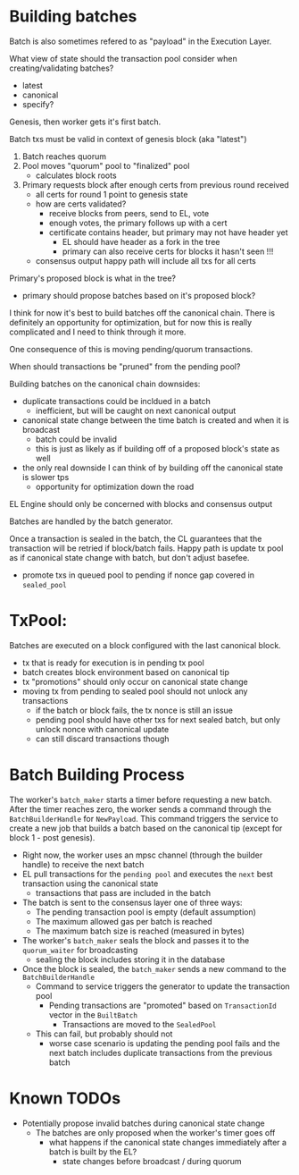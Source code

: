 # Building batches

Batch is also sometimes refered to as "payload" in the Execution Layer.

What view of state should the transaction pool consider when creating/validating batches?
- latest
- canonical
- specify?

Genesis, then worker gets it's first batch.

Batch txs must be valid in context of genesis block (aka "latest")

1. Batch reaches quorum
1. Pool moves "quorum" pool to "finalized" pool
    - calculates block roots
1. Primary requests block after enough certs from previous round received
    - all certs for round 1 point to genesis state
    - how are certs validated?
        - receive blocks from peers, send to EL, vote
        - enough votes, the primary follows up with a cert
        - certificate contains header, but primary may not have header yet
            - EL should have header as a fork in the tree
            - primary can also receive certs for blocks it hasn't seen !!!
    - consensus output happy path will include all txs for all certs

Primary's proposed block is what in the tree?
- primary should propose batches based on it's proposed block?



I think for now it's best to build batches off the canonical chain. There is definitely an opportunity for optimization, but for now this is really complicated and I need to think through it more.

One consequence of this is moving pending/quorum transactions.


When should transactions be "pruned" from the pending pool?

Building batches on the canonical chain downsides:
- duplicate transactions could be incldued in a batch
    - inefficient, but will be caught on next canonical output
- canonical state change between the time batch is created and when it is broadcast
    - batch could be invalid
    - this is just as likely as if building off of a proposed block's state as well
- the only real downside I can think of by building off the canonical state is slower tps
    - opportunity for optimization down the road


EL Engine should only be concerned with blocks and consensus output

Batches are handled by the batch generator.

Once a transaction is sealed in the batch, the CL guarantees that the transaction will be retried if block/batch fails.
Happy path is update tx pool as if canonical state change with batch, but don't adjust basefee.
- promote txs in queued pool to pending if nonce gap covered in `sealed_pool`

TxPool:
========
Batches are executed on a block configured with the last canonical block.
- tx that is ready for execution is in pending tx pool
- batch creates block environment based on canonical tip
- tx "promotions" should only occur on canonical state change
- moving tx from pending to sealed pool should not unlock any transactions
    - if the batch or block fails, the tx nonce is still an issue
    - pending pool should have other txs for next sealed batch, but only unlock nonce with canonical update
    - can still discard transactions though


# Batch Building Process
The worker's `batch_maker` starts a timer before requesting a new batch. After the timer reaches zero, the worker sends a command through the `BatchBuilderHandle` for `NewPayload`. This command triggers the service to create a new job that builds a batch based on the canonical tip (except for block 1 - post genesis).

- Right now, the worker uses an mpsc channel (through the builder handle) to receive the next batch
- EL pull transactions for the `pending pool` and executes the `next` best transaction using the canonical state
    - transactions that pass are included in the batch
- The batch is sent to the consensus layer one of three ways:
    - The pending transaction pool is empty (default assumption)
    - The maximum allowed gas per batch is reached
    - The maximum batch size is reached (measured in bytes)
- The worker's `batch_maker` seals the block and passes it to the `quorum_waiter` for broadcasting
    - sealing the block includes storing it in the database
- Once the block is sealed, the `batch_maker` sends a new command to the `BatchBuilderHandle`
    - Command to service triggers the generator to update the transaction pool
        - Pending transactions are "promoted" based on `TransactionId` vector in the `BuiltBatch`
            - Transactions are moved to the `SealedPool`
    - This can fail, but probably should not
        - worse case scenario is updating the pending pool fails and the next batch includes duplicate transactions from the previous batch

# Known TODOs
- Potentially propose invalid batches during canonical state change
    - The batches are only proposed when the worker's timer goes off
        - what happens if the canonical state changes immediately after a batch is built by the EL?
            - state changes before broadcast / during quorum
